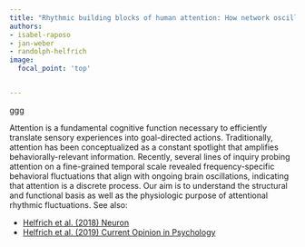 ```yaml
---
title: "Rhythmic building blocks of human attention: How network oscillations link perception and action."
authors:
- isabel-raposo
- jan-weber
- randolph-helfrich
image:
  focal_point: 'top'


---
```

ggg
<!--more-->

Attention is a fundamental cognitive function necessary to efficiently translate sensory experiences into goal-directed actions. Traditionally, attention has been conceptualized as a constant spotlight that amplifies behaviorally-relevant information. Recently, several lines of inquiry probing attention on a fine-grained temporal scale revealed frequency-specific behavioral fluctuations that align with ongoing brain oscillations, indicating that attention is a discrete process. Our aim is to understand the structural and functional basis as well as the physiologic purpose of attentional rhythmic fluctuations.
See also:
- [Helfrich et al. (2018) Neuron](https://pubmed.ncbi.nlm.nih.gov/30138591/)
- [Helfrich et al. (2019) Current Opinion in Psychology](https://pubmed.ncbi.nlm.nih.gov/30690228/)
